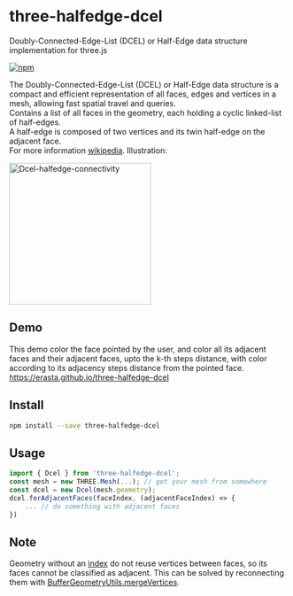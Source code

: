 # three-halfedge-dcel
Doubly-Connected-Edge-List (DCEL) or Half-Edge data structure implementation for three.js

[![npm](https://img.shields.io/npm/v/three-halfedge-dcel?style=plastic)](https://www.npmjs.com/package/three-halfedge-dcel)

The Doubly-Connected-Edge-List (DCEL) or Half-Edge data structure is a compact and efficient representation of all faces, edges and vertices in a mesh, allowing fast spatial travel and queries.  
Contains a list of all faces in the geometry, each holding a cyclic linked-list of half-edges.  
A half-edge is composed of two vertices and its twin half-edge on the adjacent face.  
For more information [wikipedia](https://en.wikipedia.org/wiki/Doubly_connected_edge_list). Illustration:

<a title="Accountalive, CC BY-SA 3.0 &lt;https://creativecommons.org/licenses/by-sa/3.0&gt;, via Wikimedia Commons" href="https://commons.wikimedia.org/wiki/File:Dcel-halfedge-connectivity.svg"><img width="256" alt="Dcel-halfedge-connectivity" src="https://upload.wikimedia.org/wikipedia/commons/thumb/0/07/Dcel-halfedge-connectivity.svg/256px-Dcel-halfedge-connectivity.svg.png"></a>

## Demo
This demo color the face pointed by the user, and color all its adjacent faces and their adjacent faces, upto the k-th steps distance, with color according to its adjacency steps distance from the pointed face.  
https://erasta.github.io/three-halfedge-dcel

## Install
```sh
npm install --save three-halfedge-dcel
```

## Usage
```js
import { Dcel } from 'three-halfedge-dcel';
const mesh = new THREE.Mesh(...); // get your mesh from somewhere
const dcel = new Dcel(mesh.geometry);
dcel.forAdjacentFaces(faceIndex, (adjacentFaceIndex) => {
    ... // do something with adjacent faces
})
```

## Note
Geometry without an [index](https://threejs.org/docs/index.html#api/en/core/BufferGeometry.index) do not reuse vertices between faces, so its faces cannot be classified as adjacent. This can be solved by reconnecting them with [BufferGeometryUtils.mergeVertices](https://threejs.org/docs/index.html#examples/en/utils/BufferGeometryUtils.mergeVertices).